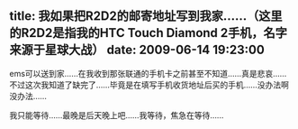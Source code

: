 title: 我如果把R2D2的邮寄地址写到我家……（这里的R2D2是指我的HTC Touch Diamond 2手机，名字来源于星球大战）
date: 2009-06-14 19:23:00
---

ems可以送到家……在我收到那张联通的手机卡之前甚至不知道……真是悲哀……不过这次我知道了缺完了……毕竟是在填写手机收货地址后买的手机……没办法啊没办法……

我只能等待……最晚是后天晚上吧……我等待，焦急在等待……